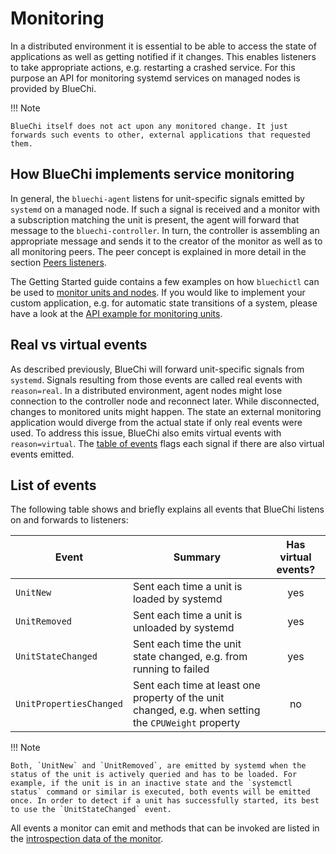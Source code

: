 <!-- markdownlint-disable-file MD013 MD033 -->
# Monitoring

In a distributed environment it is essential to be able to access the state of applications as well as getting notified if it changes. This enables listeners to take appropriate actions, e.g. restarting a crashed service. For this purpose an API for monitoring systemd services on managed nodes is provided by BlueChi.

!!! Note

    BlueChi itself does not act upon any monitored change. It just forwards such events to other, external applications that requested them.

## How BlueChi implements service monitoring

In general, the `bluechi-agent` listens for unit-specific signals emitted by `systemd` on a managed node. If such a signal is received and a monitor with a subscription matching the unit is present, the agent will forward that message to the `bluechi-controller`. In turn, the controller is assembling an appropriate message and sends it to the creator of the monitor as well as to all monitoring peers. The peer concept is explained in more detail in the section [Peers listeners](./peers.md).

The Getting Started guide contains a few examples on how `bluechictl` can be used to [monitor units and nodes](../getting_started/examples_bluechictl.md#monitoring-of-units-and-nodes). If you would like to implement your custom application, e.g. for automatic state transitions of a system, please have a look at the [API example for monitoring units](../api/examples.md#monitor-unit-changes).

## Real vs virtual events

As described previously, BlueChi will forward unit-specific signals from `systemd`. Signals resulting from those events are called real events with `reason=real`. In a distributed environment, agent nodes might lose connection to the controller node and reconnect later. While disconnected, changes to monitored units might happen. The state an external monitoring application would diverge from the actual state if only real events were used. To address this issue, BlueChi also emits virtual events with `reason=virtual`. The [table of events](#list-of-events) flags each signal if there are also virtual events emitted.

## List of events

The following table shows and briefly explains all events that BlueChi listens on and forwards to listeners:

<center>

| Event | Summary | Has virtual events? |
|---|---|:-:|
| `UnitNew`  | Sent each time a unit is loaded by systemd | yes |
| `UnitRemoved`  | Sent each time a unit is unloaded by systemd | yes |
| `UnitStateChanged`  | Sent each time the unit state changed, e.g. from running to failed | yes |
| `UnitPropertiesChanged` | Sent each time at least one property of the unit changed, e.g. when setting the `CPUWeight` property | no |

</center>

!!! Note

    Both, `UnitNew` and `UnitRemoved`, are emitted by systemd when the status of the unit is actively queried and has to be loaded. For example, if the unit is in an inactive state and the `systemctl status` command or similar is executed, both events will be emitted once. In order to detect if a unit has successfully started, its best to use the `UnitStateChanged` event.

All events a monitor can emit and methods that can be invoked are listed in the [introspection data of the monitor](https://github.com/eclipse-bluechi/bluechi/blob/main/data/org.eclipse.bluechi.Monitor.xml).
